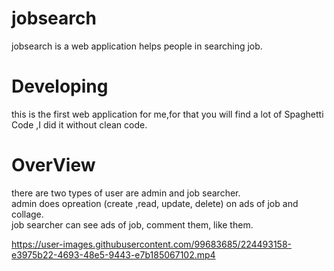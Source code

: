 # jobsearch
jobsearch is a web application helps people in searching job.
<br>
# Developing
this is the first web application for me,for that you will find a lot of Spaghetti Code ,I did it without clean code.
<br>
# OverView
there are two types of user are admin and job searcher.
<br>
admin does opreation (create ,read, update, delete) on ads of job and collage.
<br>
job searcher can see ads of job, comment them, like them. 
<br>



https://user-images.githubusercontent.com/99683685/224493158-e3975b22-4693-48e5-9443-e7b185067102.mp4


 
